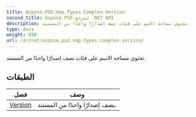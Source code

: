 ```yaml
---
title: Aspose.PSD.Xmp.Types.Complex.Version
second_title: Aspose.PSD لمرجع .NET API
description: تحتوي مساحة الاسم على فئات تصف إصدارًا واحدًا من المستند.
type: docs
weight: 690
url: /ar/net/aspose.psd.xmp.types.complex.version/
---
```

تحتوي مساحة الاسم على فئات تصف إصدارًا واحدًا من المستند.

## الطبقات

| فصل | وصف |
| --- | --- |
| [Version](./version/) | يصف إصدارًا واحدًا من المستند. |


